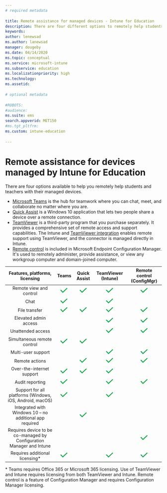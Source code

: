 ```yaml
---
# required metadata

title: Remote assistance for managed devices - Intune for Education
description: There are four different options to remotely help students and teachers with their mobile devices when you can't be there in person.
keywords:
author: lenewsad
ms.author: lanewsad
manager: dougeby
ms.date: 04/14/2020
ms.topic: conceptual
ms.service: microsoft-intune
ms.subservice: education
ms.localizationpriority: high
ms.technology:
ms.assetid: 

# optional metadata 

#ROBOTS:
#audience:
ms.suite: ems
search.appverid: MET150
#ms.tgt_pltfrm:
ms.custom: intune-education 

---
```


# Remote assistance for devices managed by Intune for Education  

There are four options available to help you remotely help students and teachers with their managed devices.  

- [Microsoft Teams](https://products.office.com/microsoft-teams/) is the hub for teamwork where you can chat, meet, and collaborate no matter where you are.
- [Quick Assist](https://support.microsoft.com/help/4027243/windows-10-solve-pc-problems-with-quick-assist) is a Windows 10 application that lets two people share a device over a remote connection.
- [TeamViewer](https://www.teamviewer.com/) is a third-party program that you purchase separately. It provides a comprehensive set of remote access and support capabilities. The Intune and [TeamViewer integration](https://docs.microsoft.com/mem/intune/remote-actions/teamviewer-support) enables remote support using TeamViewer, and the connector is managed directly in Intune.
- [Remote control](https://docs.microsoft.com/configmgr/core/clients/manage/remote-control/introduction-to-remote-control) is included in Microsoft Endpoint Configuration Manager. It's used to remotely administer, provide assistance, or view any workgroup computer and domain-joined computer. 

| Features, platforms, licensing | **Teams** | Quick Assist | TeamViewer (Intune) | Remote control (ConfigMgr) |
|:---:|:---:|:---:|:---:|:---:|
| Remote view and control |![Checkmark](./media/checkmark.png)|![Checkmark](./media/checkmark.png)|![Checkmark](./media/checkmark.png)|![Checkmark](./media/checkmark.png)|
| Chat |![Checkmark](./media/checkmark.png)||![Checkmark](./media/checkmark.png)||
| File transfer |![Checkmark](./media/checkmark.png)|![Checkmark](./media/checkmark.png)|![Checkmark](./media/checkmark.png)|![Checkmark](./media/checkmark.png)|
| Elevated admin access |||![Checkmark](./media/checkmark.png)|![Checkmark](./media/checkmark.png)|
| Unattended access |||![Checkmark](./media/checkmark.png)|![Checkmark](./media/checkmark.png)|
| Simultaneous remote control |![Checkmark](./media/checkmark.png)|![Checkmark](./media/checkmark.png)|||
| Multi-user support |||![Checkmark](./media/checkmark.png)|![Checkmark](./media/checkmark.png)|
| Remote actions ||![Checkmark](./media/checkmark.png)|![Checkmark](./media/checkmark.png)|![Checkmark](./media/checkmark.png)|
| Over-the-internet support |![Checkmark](./media/checkmark.png)|![Checkmark](./media/checkmark.png)|![Checkmark](./media/checkmark.png)||
| Audit reporting |![Checkmark](./media/checkmark.png)||![Checkmark](./media/checkmark.png)|![Checkmark](./media/checkmark.png)|
| Support for all platforms (Windows, iOS, Android, macOS) |![Checkmark](./media/checkmark.png)||![Checkmark](./media/checkmark.png)||
| Integrated with Windows 10 – no additional app required ||![Checkmark](./media/checkmark.png)|||
| Requires device to be co-managed by Configuration Manager and Intune ||||![Checkmark](./media/checkmark.png)|
| Requires additional licensing\* |![Checkmark](./media/checkmark.png)||![Checkmark](./media/checkmark.png)|![Checkmark](./media/checkmark.png)|

\* Teams requires Office 365 or Microsoft 365 licensing. Use of TeamViewer and Intune requires licensing from both TeamViewer and Intune. Remote control is a feature of Configuration Manager and requires Configuration Manager licensing.  
